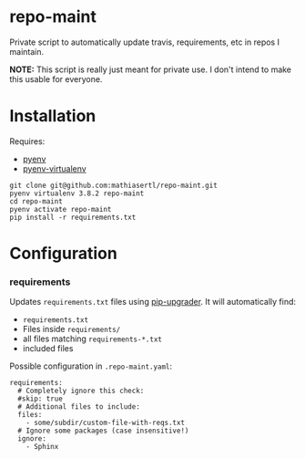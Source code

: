 # repo-maint

Private script to automatically update travis, requirements, etc in repos I maintain.

**NOTE:** This script is really just meant for private use. I don't intend to make this usable for everyone.

# Installation

Requires:
* [pyenv](https://github.com/pyenv/pyenv)
* [pyenv-virtualenv](https://github.com/pyenv/pyenv-virtualenv)

```
git clone git@github.com:mathiasertl/repo-maint.git
pyenv virtualenv 3.8.2 repo-maint
cd repo-maint
pyenv activate repo-maint
pip install -r requirements.txt
```

# Configuration

### requirements

Updates `requirements.txt` files using [pip-upgrader](https://github.com/simion/pip-upgrader). It will
automatically find:

* `requirements.txt`
* Files inside `requirements/`
* all files matching `requirements-*.txt` 
* included files

Possible configuration in `.repo-maint.yaml`:

```
requirements:
  # Completely ignore this check:
  #skip: true
  # Additional files to include:
  files:
    - some/subdir/custom-file-with-reqs.txt
  # Ignore some packages (case insensitive!)
  ignore:
    - Sphinx
```
